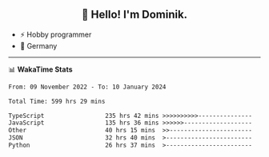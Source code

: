 <h2 align="center">👋 Hello! I'm Dominik.</h2>

- ⚡ Hobby programmer
- 📍 Germany

---
📊 **WakaTime Stats**
<!--START_SECTION:waka-->

```txt
From: 09 November 2022 - To: 10 January 2024

Total Time: 599 hrs 29 mins

TypeScript                 235 hrs 42 mins >>>>>>>>>>---------------   39.32 %
JavaScript                 135 hrs 36 mins >>>>>>-------------------   22.62 %
Other                      40 hrs 15 mins  >>-----------------------   06.72 %
JSON                       32 hrs 40 mins  >------------------------   05.45 %
Python                     26 hrs 37 mins  >------------------------   04.44 %
```

<!--END_SECTION:waka-->
